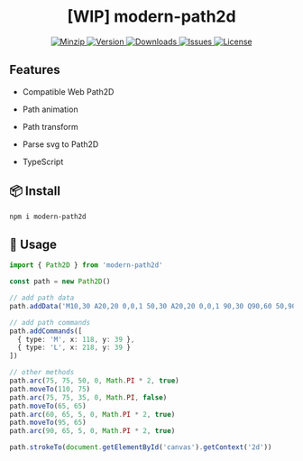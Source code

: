 <h1 align="center">[WIP] modern-path2d</h1>

<p align="center">
  <a href="https://unpkg.com/modern-path2d">
    <img src="https://img.shields.io/bundlephobia/minzip/modern-path2d" alt="Minzip">
  </a>
  <a href="https://www.npmjs.com/package/modern-path2d">
    <img src="https://img.shields.io/npm/v/modern-path2d.svg" alt="Version">
  </a>
  <a href="https://www.npmjs.com/package/modern-path2d">
    <img src="https://img.shields.io/npm/dm/modern-path2d" alt="Downloads">
  </a>
  <a href="https://github.com/qq15725/modern-path2d/issues">
    <img src="https://img.shields.io/github/issues/qq15725/modern-path2d" alt="Issues">
  </a>
  <a href="https://github.com/qq15725/modern-path2d/blob/main/LICENSE">
    <img src="https://img.shields.io/npm/l/modern-path2d.svg" alt="License">
  </a>
</p>

## Features

- Compatible Web Path2D

- Path animation

- Path transform

- Parse svg to Path2D

- TypeScript

## 📦 Install

```sh
npm i modern-path2d
```

## 🦄 Usage

```ts
import { Path2D } from 'modern-path2d'

const path = new Path2D()

// add path data
path.addData('M10,30 A20,20 0,0,1 50,30 A20,20 0,0,1 90,30 Q90,60 50,90 Q10,60 10,30 z M5,5 L90,90')

// add path commands
path.addCommands([
  { type: 'M', x: 118, y: 39 },
  { type: 'L', x: 218, y: 39 }
])

// other methods
path.arc(75, 75, 50, 0, Math.PI * 2, true)
path.moveTo(110, 75)
path.arc(75, 75, 35, 0, Math.PI, false)
path.moveTo(65, 65)
path.arc(60, 65, 5, 0, Math.PI * 2, true)
path.moveTo(95, 65)
path.arc(90, 65, 5, 0, Math.PI * 2, true)

path.strokeTo(document.getElementById('canvas').getContext('2d'))
```
